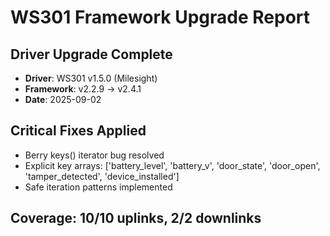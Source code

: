 # WS301 Framework Upgrade Report

## Driver Upgrade Complete
- **Driver**: WS301 v1.5.0 (Milesight)
- **Framework**: v2.2.9 → v2.4.1
- **Date**: 2025-09-02

## Critical Fixes Applied
- Berry keys() iterator bug resolved
- Explicit key arrays: ['battery_level', 'battery_v', 'door_state', 'door_open', 'tamper_detected', 'device_installed']
- Safe iteration patterns implemented

## Coverage: 10/10 uplinks, 2/2 downlinks
